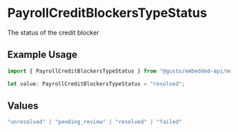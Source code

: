 # PayrollCreditBlockersTypeStatus

The status of the credit blocker

## Example Usage

```typescript
import { PayrollCreditBlockersTypeStatus } from "@gusto/embedded-api/models/components/payrollcreditblockerstype.js";

let value: PayrollCreditBlockersTypeStatus = "resolved";
```

## Values

```typescript
"unresolved" | "pending_review" | "resolved" | "failed"
```